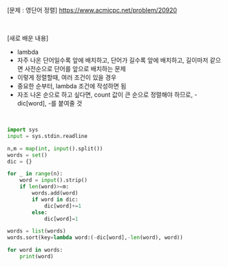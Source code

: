 [문제 : 영단어 정렬]
https://www.acmicpc.net/problem/20920

<br>

[새로 배운 내용]
- lambda
- 자주 나온 단어일수록 앞에 배치하고, 단어가 길수록 앞에 배치하고, 길이마저 같으면 사전순으로 단어를 앞으로 배치하는 문제
- 이렇게 정렬할때, 여러 조건이 있을 경우
- 중요한 순부터, lambda 조건에 작성하면 됨
- 자조 나온 순으로 하고 싶다면, count 값이 큰 순으로 정렬해야 하므로, -dic[word], -를 붙여줄 것

<br>


```py
import sys
input = sys.stdin.readline

n,m = map(int, input().split())
words = set()
dic = {}

for _ in range(n):
    word = input().strip()
    if len(word)>=m:
        words.add(word)
        if word in dic:
            dic[word]+=1
        else:
            dic[word]=1

words = list(words)
words.sort(key=lambda word:(-dic[word],-len(word), word))

for word in words:
    print(word)
```
